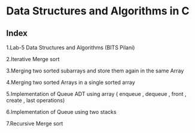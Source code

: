 # Data Structures and Algorithms in C 
Index
---------------------------------------
1.Lab-5 </t> Data Structures and Algorithms (BITS Pilani)

2.Iterative Merge sort 

3.Merging two sorted subarrays and store them again in the same Array 

4.Merging two sorted Arrays in a single sorted array 

5.Implementation of Queue ADT using array ( enqueue , dequeue , front , create , last operations)

6.Implementation of Queue using two stacks 


7.Recursive Merge sort 


